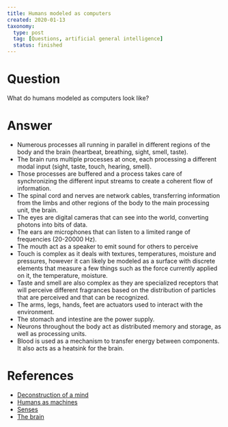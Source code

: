 ```yaml
---
title: Humans modeled as computers
created: 2020-01-13
taxonomy:
  type: post
  tag: [Questions, artificial general intelligence]
  status: finished
---
```


# Question
What do humans modeled as computers look like?

# Answer
* Numerous processes all running in parallel in different regions of the body and the brain (heartbeat, breathing, sight, smell, taste).
* The brain runs multiple processes at once, each processing a different modal input (sight, taste, touch, hearing, smell).
* Those processes are buffered and a process takes care of synchronizing the different input streams to create a coherent flow of information.
* The spinal cord and nerves are network cables, transferring information from the limbs and other regions of the body to the main processing unit, the brain.
* The eyes are digital cameras that can see into the world, converting photons into bits of data.
* The ears are microphones that can listen to a limited range of frequencies (20-20000 Hz).
* The mouth act as a speaker to emit sound for others to perceive
* Touch is complex as it deals with textures, temperatures, moisture and pressures, however it can likely be modeled as a surface with discrete elements that measure a few things such as the force currently applied on it, the temperature, moisture.
* Taste and smell are also complex as they are specialized receptors that will perceive different fragrances based on the distribution of particles that are perceived and that can be recognized.
* The arms, legs, hands, feet are actuators used to interact with the environment.
* The stomach and intestine are the power supply.
* Neurons throughout the body act as distributed memory and storage, as well as processing units.
* Blood is used as a mechanism to transfer energy between components. It also acts as a heatsink for the brain.

# References
* [Deconstruction of a mind](../../../../agi/deconstruction-of-a-mind/article.md)
* [Humans as machines](../../../../agi/humans-as-machines/article.md)
* [Senses](../../../../agi/senses/article.md)
* [The brain](../../../../agi/the-brain/article.md)

